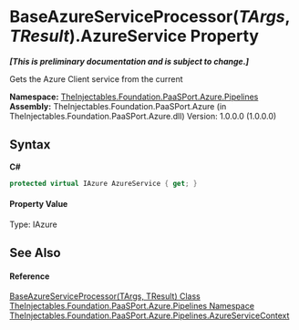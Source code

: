 # BaseAzureServiceProcessor(*TArgs*, *TResult*).AzureService Property 
 _**\[This is preliminary documentation and is subject to change.\]**_

Gets the Azure Client service from the current 

**Namespace:**&nbsp;<a href="12877838-209f-7bd8-1db6-0de375a06add">TheInjectables.Foundation.PaaSPort.Azure.Pipelines</a><br />**Assembly:**&nbsp;TheInjectables.Foundation.PaaSPort.Azure (in TheInjectables.Foundation.PaaSPort.Azure.dll) Version: 1.0.0.0 (1.0.0.0)

## Syntax

**C#**<br />
``` C#
protected virtual IAzure AzureService { get; }
```


#### Property Value
Type: IAzure

## See Also


#### Reference
<a href="49efdfd6-9da7-18ec-99a8-53fee1673041">BaseAzureServiceProcessor(TArgs, TResult) Class</a><br /><a href="12877838-209f-7bd8-1db6-0de375a06add">TheInjectables.Foundation.PaaSPort.Azure.Pipelines Namespace</a><br /><a href="ca8afa70-5060-a822-1e30-31a11362008b">TheInjectables.Foundation.PaaSPort.Azure.Pipelines.AzureServiceContext</a><br />
